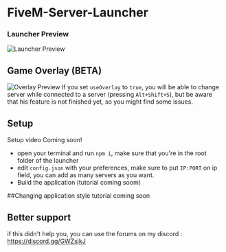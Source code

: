 # FiveM-Server-Launcher

### Launcher Preview

![Launcher Preview](https://cdn.discordapp.com/attachments/731815909928337448/984213151656595557/unknown.png)

## Game Overlay (BETA)
![Overlay Preview](https://cdn.discordapp.com/attachments/777950852451139704/1028810513817284608/unknown.png)
If you set `useOverlay` to `true`, you will be able to change server while connected to a server (pressing `Alt+Shift+S`), but be aware that his feature is not finished yet, so you might find some issues.

## Setup

Setup video Coming soon!

- open your terminal and run `npm i`, make sure that you're in the root folder of the launcher
- edit `config.json` with your preferences, make sure to put `IP:PORT` on ip field, you can add as many servers as you want.
- Build the application (tutorial coming soom)

##Changing application style
tutorial coming soon

## Better support
if this didn't help you, you can use the forums on my discord : https://discord.gg/GWZsjkJ
